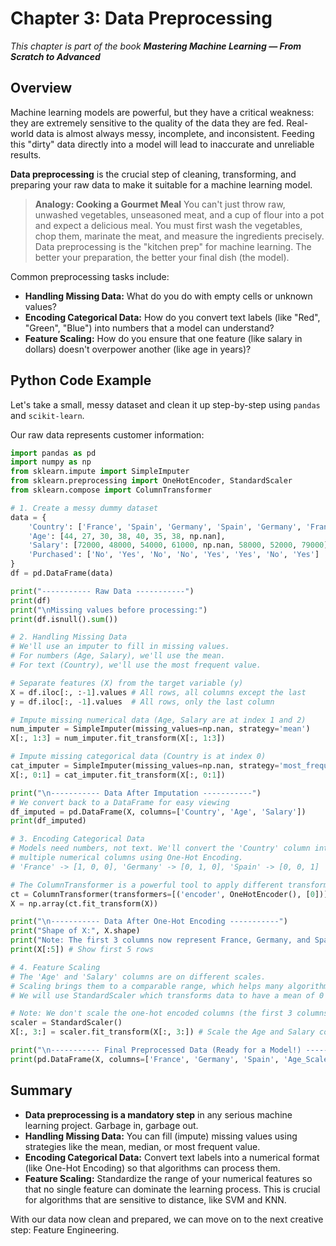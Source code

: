 # Chapter 3: Data Preprocessing

_This chapter is part of the book **Mastering Machine Learning — From Scratch to Advanced**_

## Overview

Machine learning models are powerful, but they have a critical weakness: they are extremely sensitive to the quality of the data they are fed. Real-world data is almost always messy, incomplete, and inconsistent. Feeding this "dirty" data directly into a model will lead to inaccurate and unreliable results.

**Data preprocessing** is the crucial step of cleaning, transforming, and preparing your raw data to make it suitable for a machine learning model.

> **Analogy: Cooking a Gourmet Meal**
> You can't just throw raw, unwashed vegetables, unseasoned meat, and a cup of flour into a pot and expect a delicious meal. You must first wash the vegetables, chop them, marinate the meat, and measure the ingredients precisely. Data preprocessing is the "kitchen prep" for machine learning. The better your preparation, the better your final dish (the model).

Common preprocessing tasks include:
- **Handling Missing Data:** What do you do with empty cells or unknown values?
- **Encoding Categorical Data:** How do you convert text labels (like "Red", "Green", "Blue") into numbers that a model can understand?
- **Feature Scaling:** How do you ensure that one feature (like salary in dollars) doesn't overpower another (like age in years)?

## Python Code Example

Let's take a small, messy dataset and clean it up step-by-step using `pandas` and `scikit-learn`.

Our raw data represents customer information:

```python
import pandas as pd
import numpy as np
from sklearn.impute import SimpleImputer
from sklearn.preprocessing import OneHotEncoder, StandardScaler
from sklearn.compose import ColumnTransformer

# 1. Create a messy dummy dataset
data = {
    'Country': ['France', 'Spain', 'Germany', 'Spain', 'Germany', 'France', np.nan, 'France'],
    'Age': [44, 27, 30, 38, 40, 35, 38, np.nan],
    'Salary': [72000, 48000, 54000, 61000, np.nan, 58000, 52000, 79000],
    'Purchased': ['No', 'Yes', 'No', 'No', 'Yes', 'Yes', 'No', 'Yes']
}
df = pd.DataFrame(data)

print("----------- Raw Data -----------")
print(df)
print("\nMissing values before processing:")
print(df.isnull().sum())

# 2. Handling Missing Data
# We'll use an imputer to fill in missing values.
# For numbers (Age, Salary), we'll use the mean.
# For text (Country), we'll use the most frequent value.

# Separate features (X) from the target variable (y)
X = df.iloc[:, :-1].values # All rows, all columns except the last
y = df.iloc[:, -1].values  # All rows, only the last column

# Impute missing numerical data (Age, Salary are at index 1 and 2)
num_imputer = SimpleImputer(missing_values=np.nan, strategy='mean')
X[:, 1:3] = num_imputer.fit_transform(X[:, 1:3])

# Impute missing categorical data (Country is at index 0)
cat_imputer = SimpleImputer(missing_values=np.nan, strategy='most_frequent')
X[:, 0:1] = cat_imputer.fit_transform(X[:, 0:1])

print("\n----------- Data After Imputation -----------")
# We convert back to a DataFrame for easy viewing
df_imputed = pd.DataFrame(X, columns=['Country', 'Age', 'Salary'])
print(df_imputed)

# 3. Encoding Categorical Data
# Models need numbers, not text. We'll convert the 'Country' column into
# multiple numerical columns using One-Hot Encoding.
# 'France' -> [1, 0, 0], 'Germany' -> [0, 1, 0], 'Spain' -> [0, 0, 1]

# The ColumnTransformer is a powerful tool to apply different transformations to different columns.
ct = ColumnTransformer(transformers=[('encoder', OneHotEncoder(), [0])], remainder='passthrough')
X = np.array(ct.fit_transform(X))

print("\n----------- Data After One-Hot Encoding -----------")
print("Shape of X:", X.shape)
print("Note: The first 3 columns now represent France, Germany, and Spain.")
print(X[:5]) # Show first 5 rows

# 4. Feature Scaling
# The 'Age' and 'Salary' columns are on different scales.
# Scaling brings them to a comparable range, which helps many algorithms perform better.
# We will use StandardScaler which transforms data to have a mean of 0 and standard deviation of 1.

# Note: We don't scale the one-hot encoded columns (the first 3 columns).
scaler = StandardScaler()
X[:, 3:] = scaler.fit_transform(X[:, 3:]) # Scale the Age and Salary columns

print("\n----------- Final Preprocessed Data (Ready for a Model!) -----------")
print(pd.DataFrame(X, columns=['France', 'Germany', 'Spain', 'Age_Scaled', 'Salary_Scaled']))
```

## Summary

- **Data preprocessing is a mandatory step** in any serious machine learning project. Garbage in, garbage out.
- **Handling Missing Data:** You can fill (impute) missing values using strategies like the mean, median, or most frequent value.
- **Encoding Categorical Data:** Convert text labels into a numerical format (like One-Hot Encoding) so that algorithms can process them.
- **Feature Scaling:** Standardize the range of your numerical features so that no single feature can dominate the learning process. This is crucial for algorithms that are sensitive to distance, like SVM and KNN.

With our data now clean and prepared, we can move on to the next creative step: Feature Engineering.
